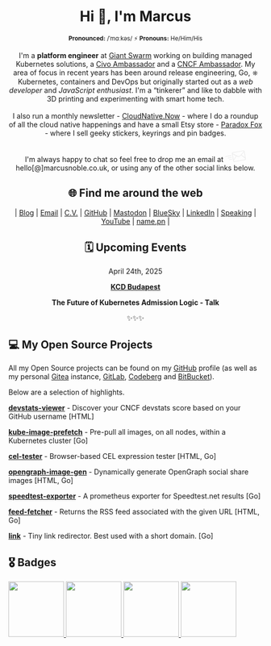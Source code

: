 <div align="center">

# Hi 👋, I'm Marcus

<sup>**Pronounced:** /ˈmɑːkəs/ ⚡️ **Pronouns:** He/Him/His</sup>

I'm a <strong>platform engineer</strong> at <a href="https://giantswarm.io">Giant Swarm</a> working on building managed Kubernetes solutions, a <a href="https://www.civo.com/ambassadors">Civo Ambassador</a> and a <a href="https://www.cncf.io/people/ambassadors/">CNCF Ambassador</a>. My area of focus in recent years has been around release engineering, Go, ⎈ Kubernetes, containers and DevOps but originally started out as a <em>web developer</em> and <em>JavaScript enthusiast</em>. I'm a “tinkerer” and like to dabble with 3D printing and experimenting with smart home tech.<br/><br/>
I also run a monthly newsletter - <a href="https://cloudnative.now">CloudNative.Now</a> - where I do a roundup of all the cloud native happenings and have a small Etsy store - <a href="https://paradoxfoxuk.etsy.com">Paradox Fox</a> - where I sell geeky stickers, keyrings and pin badges.<br/><br/>
I'm always happy to chat so feel free to drop me an email at <span class="email-link"><svg viewBox="0 0 64 50" height="32" style="fill:#ededed"><path d="m64 39.7-4-22.4c-.4-2-2.4-3.5-4.5-3l-31.7 5.5a4 4 0 0 0-3.2 4.1l4 22.8a3.8 3.8 0 0 0 4.5 3l31.7-5.5a3.8 3.8 0 0 0 3.1-4.5zm-2.7-3.6-10.7-8.2 7.7-8.6 3 16.8zM24 21.8l32-5.6h.3a2 2 0 0 1 1.5.7c-1 1.1-9.4 10.8-13.4 14.6-1 1-2.6 1.3-4 .6l-17.7-8.7a1.8 1.8 0 0 1 1.5-1.6zm-1.1 4 10.5 5.3L26 42.8l-3-17zm38.7 15.7c-.3.4-.7.6-1.2.7l-31.8 5.6a1.9 1.9 0 0 1-2.1-1.5l-.1-.6 8.8-13.8 4.2 2a5.6 5.6 0 0 0 6.1-1c1-.9 2.3-2.1 3.6-3.6L61.8 39l.2 1c0 .6 0 1-.3 1.5zM19 29.9a1 1 0 0 0-1.2-.8l-17 3a1 1 0 1 0 .4 2l17-3c.5-.2.9-.7.8-1.2zm1 5.8a1 1 0 0 0-1.1-.9L8.7 36.6a1 1 0 1 0 .3 2l10.2-1.8c.6 0 1-.6.8-1.1zm-.1 4.9L13 41.8a1 1 0 1 0 .3 2l6.8-1.2a1 1 0 1 0-.3-2z"></path></svg> hello[@]marcusnoble.co.uk</span>, or using any of the other social links below.


## 🌐 Find me around the web

| <a href="https://marcusnoble.co.uk" rel="me" title="My articles on my Blog">Blog</a> | <a href="mailto:hello@marcusnoble.co.uk" rel="me" title="Email me">Email</a> | <a href="https://cv.marcusnoble.co.uk" rel="me" title="My CV">C.V.</a> | <a href="https://www.github.com/AverageMarcus" rel="me" title="AverageMarcus on GitHub">GitHub</a> | <a href="https://k8s.social/@Marcus" rel="me" title="@marcus@k8s.social on Mastodon">Mastodon</a> | <a href="https://bsky.app/profile/averagemarcus.bsky.social" rel="me" title="@averagemarcus.bsky.social on BlueSky">BlueSky</a> | <a href="https://www.linkedin.com/in/marcusnoble/" rel="me" title="Connect with me on Linkedin">LinkedIn</a> | <a href="https://speaking.marcusnoble.co.uk" rel="me" title="View my previous talks">Speaking</a> | <a href="https://youtube.com/playlist?list=PLT41C0Ggz5wa66-AU5xapbOuzkUKUPLzi" rel="me" title="My appearances on YouTube">YouTube</a> | <a href="https://name.pn/marcus-noble" rel="me" title="More about my name and pronouns">name.pn</a> | 


## 🗓 Upcoming Events


<div>April 24th, 2025</div>
<div>

[**KCD Budapest**](https://community.cncf.io/events/details/cncf-kcd-budapest-presents-kcd-budapest-2025/)

</div>

<strong>

The Future of Kubernetes Admission Logic - Talk

</strong>

✨✨✨

</div>




## 💻 My Open Source Projects

All my Open Source projects can be found on my <a href="https://github.com/AverageMarcus">GitHub</a> profile (as well as my personal <a href="https://git.cluster.fun">Gitea</a> instance, <a href="https://gitlab.com/AverageMarcus">GitLab</a>, <a href="https://codeberg.org/AverageMarcus">Codeberg</a> and <a href="https://bitbucket.org/AverageMarcus/workspace/projects/PROJ">BitBucket</a>).

Below are a selection of highlights.


[**devstats-viewer**](https://github.com/AverageMarcus/devstats-viewer) - Discover your CNCF devstats score based on your GitHub username [HTML]

[**kube-image-prefetch**](https://github.com/AverageMarcus/kube-image-prefetch) - Pre-pull all images, on all nodes, within a Kubernetes cluster [Go]

[**cel-tester**](https://github.com/AverageMarcus/cel-tester) - Browser-based CEL expression tester [HTML, Go]

[**opengraph-image-gen**](https://github.com/AverageMarcus/opengraph-image-gen) - Dynamically generate OpenGraph social share images [HTML, Go]

[**speedtest-exporter**](https://github.com/AverageMarcus/speedtest-exporter) - A prometheus exporter for Speedtest.net results [Go]

[**feed-fetcher**](https://github.com/AverageMarcus/feed-fetcher) - Returns the RSS feed associated with the given URL [HTML, Go]

[**link**](https://github.com/AverageMarcus/link) - Tiny link redirector. Best used with a short domain. [Go]




## 🎖️ Badges


<a href="https://www.credly.com/badges/fe951f9d-cbe8-4a5c-bb1a-793637a5958f/public_url" target="_blank">
  <img src="https://images.credly.com/size/340x340/images/0c431e75-3362-45fe-945c-1e62dda6defd/blob" width="110px" />
</a>

<a href="https://www.credly.com/badges/cd63e887-72ac-49b0-8322-a4062d86d997/public_url" target="_blank">
  <img src="https://images.credly.com/size/110x110/images/b1eaaa0e-3e14-4bfe-9881-9ce477cfa7fc/image.png" width="110px" />
</a>

<a href="https://www.credly.com/badges/c88ef1de-e0f2-4376-b71d-7a28c7dd529b/public_url" target="_blank">
  <img src="https://images.credly.com/size/110x110/images/0ec45b92-a143-4c48-a2d5-290c95dbcdc9/blob" width="110px" />
</a>

<a href="https://www.credly.com/badges/6eb33d91-c6c9-4b63-9803-1092913a1d95/public_url" target="_blank">
  <img src="https://images.credly.com/size/340x340/images/5be4c74d-322f-476b-9fc9-72fda9c31ff2/blob" width="110px" />
</a>


